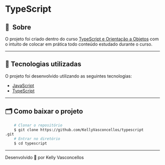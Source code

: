 # TypeScript

## 🔖&nbsp; Sobre

O projeto foi criado dentro do curso [ TypeScript e Orientação a Objetos](https://www.udemy.com) com o intuito de colocar em prática todo conteúdo estudado durante o curso.

---

## 🚀 Tecnologias utilizadas

O projeto foi desenvolvido utilizando as seguintes tecnologias:

- [JavaScript](https://developer.mozilla.org/pt-BR/docs/Web/JavaScript)
- [TypeScript](https://www.typescriptlang.org/)

---

## 🗂 Como baixar o projeto

```bash
    # Clonar o repositório
    $ git clone https://github.com/KellyVasconcellos/typescript
.git
    # Entrar no diretório
    $ cd typescript

```

---

Desenvolvido 💜 por Kelly Vasconcellos
